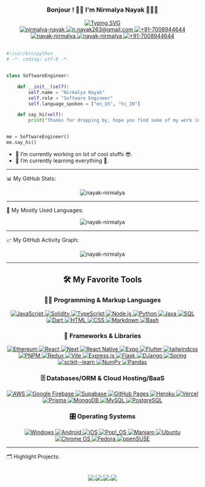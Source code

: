 <!--
const thanks = (to) => {
    https://github.com/Ileriayo/markdown-badges
    https://github.com/DenverCoder1/readme-typing-svg
    https://github.com/anuraghazra/github-readme-stats
    https://github.com/ashutosh00710/github-readme-activity-graph
    https://github.com/abhisheknaiidu/awesome-github-profile-readme
    https://github.com/DenverCoder1/DenverCoder1/blob/main/README.md
}
-->

<div align='center'>
    <h3 align="center">Bonjour ! 👋🏽 I'm Nirmalya Nayak 🧑🏽‍💻</h3>
    <a href="https://git.io/typing-svg"><img src="https://readme-typing-svg.demolab.com?font=Fira+Code&weight=800&size=22&pause=1000&color=FD428E&background=14132100&center=true&vCenter=true&width=600&lines=Full+Stack+%2F+Mobile+%2F+Blockchain+Developer" alt="Typing SVG" /></a>
</div>

<div align="center">
    <a href='https://www.linkedin.com/in/nirmalya-nayak/' target="_blank" rel="noopener noreferrer">
        <img src="https://img.shields.io/badge/-nirmalya-blue?style=for-the-badge&logo=Linkedin&logoColor=white" alt="nirmalya-nayak" />
    </a>
    <a href='mailto:n.nayak263@gmail.com' target="_blank" rel="noopener noreferrer">
        <img src="https://img.shields.io/badge/-GMail-c14438?style=for-the-badge&logo=Gmail&logoColor=white" alt="n.nayak263@gmail.com" />
    </a>
    <a href='https://wa.me/917008944644' target="_blank" rel="noopener noreferrer">
        <img src="https://img.shields.io/badge/WhatsApp-25D366?style=for-the-badge&logo=whatsapp&logoColor=white" alt="+91-7008944644" />
    </a>
    </a>
    <a href='https://portfolio-nayak-nirmalya.vercel.app/' target="_blank" rel="noopener noreferrer">
        <img src="https://img.shields.io/badge/Portfolio-%23000000.svg?style=for-the-badge&logo=firefox&logoColor=#FF7139" alt="nayak-nirmalya" />
    </a>
    <a href='https://www.hackerrank.com/n_nayak' target="_blank" rel="noopener noreferrer">
        <img src="https://img.shields.io/badge/-HackerRank-2EC866?style=for-the-badge&logo=HackerRank&logoColor=white" alt="nayak-nirmalya" />
    </a>
    <a href='https://t.me/+917008944644' target="_blank" rel="noopener noreferrer">
        <img src="https://img.shields.io/badge/Telegram-2CA5E0?style=for-the-badge&logo=telegram&logoColor=white" alt="+91-7008944644" />
    </a>
    <br/>
    <br/>
</div>

```python
#!/usr/bin/python
# -*- coding: utf-8 -*-


class SoftwareEngineer:

    def __init__(self):
        self.name = "Nirmalya Nayak"
        self.role = "Software Engineer"
        self.language_spoken = ["en_US", "hi_IN"]

    def say_hi(self):
        print("Thanks for dropping by, hope you find some of my work interesting.")


me = SoftwareEngineer()
me.say_hi()
```

- 🔭 I’m currently working on lot of cool stuffs 😎.
- 🌱 I’m currently learning everything 🤣.

<hr>

📊 My GitHub Stats:

<p align="center"> <img src="https://readme-stats-nayak-nirmalya.vercel.app/api?username=nayak-nirmalya&show_icons=true&theme=radical&hide=prs,issues&count_private=true" alt="nayak-nirmalya" />

<hr>

💾 My Mostly Used Languages:

<p align="center"> <img src="https://readme-stats-nayak-nirmalya.vercel.app/api/top-langs/?username=nayak-nirmalya&layout=compact&hide=Jupyter%20Notebook,ejs&theme=radical&langs_count=8" alt="nayak-nirmalya" />

<hr>

📈 My GitHub Activity Graph:

<p align="center"> <img src="https://readme-activity-graph.vercel.app/graph?username=nayak-nirmalya&theme=rogue&bg_color=141321&color=8accca&title_color=c03671&line=f1e05a&point=3178c5&radius=10&area=true&area_color=fdac54" alt="nayak-nirmalya" />

<hr>

<div align='center'>
<h2>🛠️ My Favorite Tools</h2>

<h3>👨‍💻 Programming & Markup Languages</h3>

<p>
    <a href="#">
        <img alt="JavaScript" src="https://img.shields.io/badge/JavaScript-F7DF1E.svg?style=for-the-badge&logo=javascript&logoColor=black">
    </a>
    <a href="#">
        <img alt="Solidity" src="https://img.shields.io/badge/Solidity-%23363636.svg?style=for-the-badge&logo=solidity&logoColor=white">
    </a>
    <a href="#">
        <img alt="TypeScript" src="https://img.shields.io/badge/TypeScript-007ACC.svg?style=for-the-badge&logo=typescript&logoColor=white">
    </a>
    <a href="#">
        <img alt="Node.js" src="https://img.shields.io/badge/Node.js-43853D.svg?style=for-the-badge&logo=node.js&logoColor=white">
    </a>
    <a href="#">
        <img alt="Python" src="https://img.shields.io/badge/Python-14354C.svg?style=for-the-badge&logo=python&logoColor=white">
    </a>
    <a href="#">
        <img alt="Java" src="https://custom-icon-badges.demolab.com/badge/Java-007396.svg?style=for-the-badge&logo=java&logoColor=white">
    </a>
    <a href="#">
        <img alt="SQL" src="https://custom-icon-badges.demolab.com/badge/SQL-025E8C.svg?style=for-the-badge&logo=database&logoColor=white">
    </a>
    <a href="#">
        <img alt="Dart" src="https://img.shields.io/badge/dart-%230175C2.svg?style=for-the-badge&logo=dart&logoColor=white">
    </a>
    <a href="#">
        <img alt="HTML" src="https://img.shields.io/badge/HTML-E34F26.svg?style=for-the-badge&logo=html5&logoColor=white">
    </a>
    <a href="#">
        <img alt="CSS" src="https://img.shields.io/badge/CSS-1572B6.svg?style=for-the-badge&logo=css3&logoColor=white">
    </a>
    <a href="#">
        <img alt="Markdown" src="https://img.shields.io/badge/Markdown-000000.svg?style=for-the-badge&logo=markdown&logoColor=white">
    </a>
    <a href="#">
        <img alt="Bash" src="https://img.shields.io/badge/Bash-121011.svg?style=for-the-badge&logo=gnu-bash&logoColor=white">
    </a>
</p>

<h3>🧰 Frameworks & Libraries</h3>

<p>
    <a href="#">
        <img alt="Ethereum" src="https://img.shields.io/badge/Ethereum-3C3C3D?style=for-the-badge&logo=Ethereum&logoColor=white">
    </a>  
    <a href="#">
        <img alt="React" src="https://img.shields.io/badge/React-20232a.svg?style=for-the-badge&logo=react&logoColor=%2361DAFB">
    </a>  
    <a href="#">
        <img alt="Next" src="https://img.shields.io/badge/Next-black?style=for-the-badge&logo=next.js&logoColor=white">
    </a>
    <a href="#">
        <img alt="React Native" src="https://img.shields.io/badge/react_native-%2320232a.svg?style=for-the-badge&logo=react&logoColor=%2361DAFB">
    </a>
    <a href="#">
        <img alt="Expo" src="https://img.shields.io/badge/expo-1C1E24?style=for-the-badge&logo=expo&logoColor=#D04A37">
    </a>
    <a href="#">
        <img alt="Flutter" src="https://img.shields.io/badge/Flutter-%2302569B.svg?style=for-the-badge&logo=Flutter&logoColor=white">
    </a>
    <a href="#">
        <img alt="tailwindcss" src="https://img.shields.io/badge/tailwindcss-%2338B2AC.svg?style=for-the-badge&logo=tailwind-css&logoColor=white">
    </a>
    <a href="#">
        <img alt="PNPM" src="https://img.shields.io/badge/pnpm-%234a4a4a.svg?style=for-the-badge&logo=pnpm&logoColor=f69220">
    </a>
    <a href="#">
        <img alt="Redux" src="https://img.shields.io/badge/redux-%23593d88.svg?style=for-the-badge&logo=redux&logoColor=white">
    </a>
    <a href="#">
        <img alt="Vite" src="https://img.shields.io/badge/vite-%23646CFF.svg?style=for-the-badge&logo=vite&logoColor=white">
    </a>
    <a href="#">
        <img alt="Express.js" src="https://img.shields.io/badge/Express.js-404d59.svg?style=for-the-badge&logo=express&logoColor=white">
    </a>
    <a href="#">
        <img alt="Flask" src="https://img.shields.io/badge/Flask-000000.svg?style=for-the-badge&logo=flask&logoColor=white">
    </a>
    <a href="#">
        <img alt="DJango" src="https://img.shields.io/badge/django-%23092E20.svg?style=for-the-badge&logo=django&logoColor=white">
    </a>
    <a href="#">
        <img alt="Spring" src="https://img.shields.io/badge/spring-%236DB33F.svg?style=for-the-badge&logo=spring&logoColor=white">
    </a>
    <a href="#">
        <img alt="scikit--learn" src="https://img.shields.io/badge/scikit--learn-%23F7931E.svg?style=for-the-badge&logo=scikit-learn&logoColor=white">
    </a>
    <a href="#">
        <img alt="NumPy" src="https://img.shields.io/badge/Numpy-013243.svg?style=for-the-badge&logo=numpy&logoColor=white">
    </a>
    <a href="#">
        <img alt="Pandas" src="https://img.shields.io/badge/Pandas-150458.svg?style=for-the-badge&logo=pandas&logoColor=white">
    </a>
</p>

<h3>🗄️ Databases/ORM & Cloud Hosting/BaaS </h3>

<p>
    <a href="#">
        <img alt="AWS" src="https://img.shields.io/badge/AWS-%23FF9900.svg?style=for-the-badge&logo=amazon-aws&logoColor=white">
    </a>
    <a href="#">
        <img alt="Google Firebase" src="https://img.shields.io/badge/firebase-%23039BE5.svg?style=for-the-badge&logo=firebase">
    </a>
    <a href="#">
        <img alt="Supabase" src="https://img.shields.io/badge/Supabase-3ECF8E?style=for-the-badge&logo=supabase&logoColor=white">
    </a>
    <a href="#">
        <img alt="GitHub Pages" src="https://img.shields.io/badge/GitHub%20Pages-327FC7.svg?style=for-the-badge&logo=github&logoColor=white">
    </a>
    <a href="#">
        <img alt="Heroku" src="https://img.shields.io/badge/Heroku-430098.svg?style=for-the-badge&logo=heroku&logoColor=white">
    </a>
        <a href="#">
        <img alt="Vercel" src="https://img.shields.io/badge/Vercel-000000.svg?style=for-the-badge&logo=vercel&logoColor=white">
    </a>
    <a href="#">
        <img alt="Prisma" src="https://img.shields.io/badge/Prisma-3982CE?style=for-the-badge&logo=Prisma&logoColor=white">
    </a>
    <a href="#">
        <img alt="MongoDB" src ="https://img.shields.io/badge/MongoDB-4ea94b.svg?style=for-the-badge&logo=mongodb&logoColor=white">
    </a>
    <a href="#">
        <img alt="MySQL" src="https://img.shields.io/badge/MySQL-00f.svg?style=for-the-badge&logo=mysql&logoColor=white">
    </a>
    <a href="#">
        <img alt="PostgreSQL" src ="https://img.shields.io/badge/PostgreSQL-316192.svg?style=for-the-badge&logo=postgresql&logoColor=white">
    </a>
</p>

<h3>🎛️ Operating Systems</h3>

<p>
    <a href="#">
        <img alt="Windows" src="https://img.shields.io/badge/Windows-0078D6?style=for-the-badge&logo=windows&logoColor=white">
    </a>
    <a href="#">
        <img alt="Android" src="https://img.shields.io/badge/Android-3DDC84?style=for-the-badge&logo=android&logoColor=white">
    </a>
    <a href="#">
        <img alt="iOS" src="https://img.shields.io/badge/iOS-000000?style=for-the-badge&logo=ios&logoColor=white">
    </a>
    <a href="#">
        <img alt="Pop!_OS" src="https://img.shields.io/badge/Pop!_OS-48B9C7?style=for-the-badge&logo=Pop!_OS&logoColor=white">
    </a>
    <a href="#">
        <img alt="Manjaro" src="https://img.shields.io/badge/Manjaro-35BF5C?style=for-the-badge&logo=Manjaro&logoColor=white">
    </a>
    <a href="#">
        <img alt="Ubuntu" src ="https://img.shields.io/badge/Ubuntu-E95420?style=for-the-badge&logo=ubuntu&logoColor=white">
    </a>
    <a href="#">
        <img alt="Chrome OS" src="https://img.shields.io/badge/chrome%20os-3d89fc?style=for-the-badge&logo=google%20chrome&logoColor=white">
    </a>
    <a href="#">
        <img alt="Fedora" src ="https://img.shields.io/badge/Fedora-294172?style=for-the-badge&logo=fedora&logoColor=white">
    </a>
    <a href="#">
        <img alt="openSUSE" src="https://img.shields.io/badge/openSUSE-%2364B345?style=for-the-badge&logo=openSUSE&logoColor=white">
    </a>
</p>
</div>

<hr>

🗂️ Highlight Projects:

<br/>

<div align='center'>
    <a href="https://github.com/nayak-nirmalya/ai-saas">
        <img align="center" src="https://readme-stats-nayak-nirmalya.vercel.app/api/pin/?username=nayak-nirmalya&repo=ai-saas&show_owner=true&theme=radical" />
    </a>
    <a href="https://github.com/nayak-nirmalya/tinder-clone">
        <img align="center" src="https://readme-stats-nayak-nirmalya.vercel.app/api/pin/?username=nayak-nirmalya&repo=tinder-clone&show_owner=true&theme=radical" />
    </a>
    <a href="https://github.com/nayak-nirmalya/discord-clone">
        <img align="center" src="https://readme-stats-nayak-nirmalya.vercel.app/api/pin/?username=nayak-nirmalya&repo=discord-clone&show_owner=true&theme=radical" />
    </a>
    <a href="https://github.com/nayak-nirmalya/millow">
        <img align="center" src="https://readme-stats-nayak-nirmalya.vercel.app/api/pin/?username=nayak-nirmalya&repo=millow&show_owner=true&theme=radical" />
    </a>
</div>
